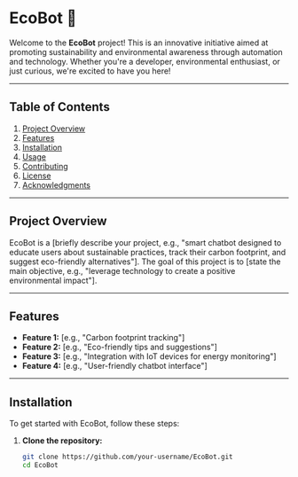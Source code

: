 # EcoBot 🌱

Welcome to the **EcoBot** project! This is an innovative initiative aimed at promoting sustainability and environmental awareness through automation and technology. Whether you're a developer, environmental enthusiast, or just curious, we're excited to have you here!

---

## Table of Contents
1. [Project Overview](#project-overview)
2. [Features](#features)
3. [Installation](#installation)
4. [Usage](#usage)
5. [Contributing](#contributing)
6. [License](#license)
7. [Acknowledgments](#acknowledgments)

---

## Project Overview
EcoBot is a [briefly describe your project, e.g., "smart chatbot designed to educate users about sustainable practices, track their carbon footprint, and suggest eco-friendly alternatives"]. The goal of this project is to [state the main objective, e.g., "leverage technology to create a positive environmental impact"].

---

## Features
- **Feature 1:** [e.g., "Carbon footprint tracking"]
- **Feature 2:** [e.g., "Eco-friendly tips and suggestions"]
- **Feature 3:** [e.g., "Integration with IoT devices for energy monitoring"]
- **Feature 4:** [e.g., "User-friendly chatbot interface"]

---

## Installation
To get started with EcoBot, follow these steps:

1. **Clone the repository:**
   ```bash
   git clone https://github.com/your-username/EcoBot.git
   cd EcoBot
